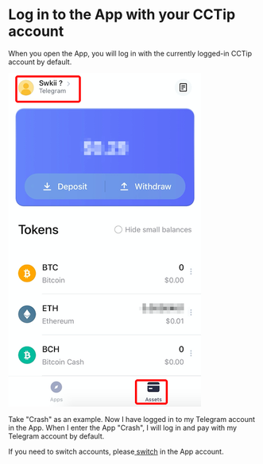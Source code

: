 # Log in to the App with your CCTip account

When you open the App, you will log in with the currently logged-in CCTip account by default.

![](../../.gitbook/assets/image%20%28237%29.png)

Take "Crash" as an example. Now I have logged in to my Telegram account in the App. When I enter the App "Crash", I will log in and pay with my Telegram account by default.

If you need to switch accounts, please[ ](https://doc.cctip.io/cctipbox-guide#how-to-switch-the-account)[switch](https://doc.cctip.io/cctipbox-guide/account-settings/how-to-switch-the-account) in the App account.

